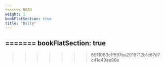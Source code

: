```yaml
---
<<<<<<< HEAD
weight: 1
bookFlatSection: true
title: "Daily"
---
```


=======
bookFlatSection: true
---
>>>>>>> 6911083c1f597ba2916712b1e67d7c41e49ae96e
